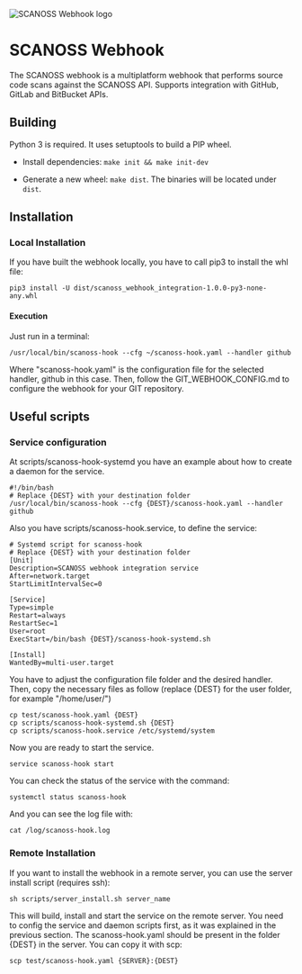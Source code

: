 ![SCANOSS Webhook logo](docs/webhook.png)

# SCANOSS Webhook

The SCANOSS webhook is a multiplatform webhook that performs source code scans against the SCANOSS API. Supports integration with GitHub, GitLab and BitBucket APIs.

## Building

Python 3 is required. It uses setuptools to build a PIP wheel.

- Install dependencies: `make init && make init-dev`

- Generate a new wheel: `make dist`. The binaries will be located under `dist`.

## Installation
### Local Installation

If you have built the webhook locally, you have to call pip3 to install the whl file:
```
pip3 install -U dist/scanoss_webhook_integration-1.0.0-py3-none-any.whl
```
#### Execution
Just run in a terminal:
```
/usr/local/bin/scanoss-hook --cfg ~/scanoss-hook.yaml --handler github
```
Where "scanoss-hook.yaml" is the configuration file for the selected handler, github in this case.
Then, follow the GIT_WEBHOOK_CONFIG.md to configure the webhook for your GIT repository.

## Useful scripts

### Service configuration
At scripts/scanoss-hook-systemd you have an example about how to create a daemon for the service.
```
#!/bin/bash
# Replace {DEST} with your destination folder
/usr/local/bin/scanoss-hook --cfg {DEST}/scanoss-hook.yaml --handler github
```
Also you have scripts/scanoss-hook.service, to define the service:
```
# Systemd script for scanoss-hook
# Replace {DEST} with your destination folder
[Unit]
Description=SCANOSS webhook integration service
After=network.target
StartLimitIntervalSec=0

[Service]
Type=simple
Restart=always
RestartSec=1
User=root
ExecStart=/bin/bash {DEST}/scanoss-hook-systemd.sh

[Install]
WantedBy=multi-user.target
```
You have to adjust the configuration file folder and the desired handler.
Then, copy the necessary files as follow (replace {DEST} for the user folder, for example "/home/user/")
```
cp test/scanoss-hook.yaml {DEST}
cp scripts/scanoss-hook-systemd.sh {DEST}
cp scripts/scanoss-hook.service /etc/systemd/system
```
Now you are ready to start the service.
```
service scanoss-hook start
```
You can check the status of the service with the command:
```
systemctl status scanoss-hook
```
And you can see the log file with:
```
cat /log/scanoss-hook.log
```
### Remote Installation
If you want to install the webhook in a remote server, you can use the server install script (requires ssh):
```
sh scripts/server_install.sh server_name
```
This will build, install and start the service on the remote server. You need to config the service and daemon scripts first, as it was explained in the previous section. The scanoss-hook.yaml should be present in the folder {DEST} in the server. You can copy it with scp:
```
scp test/scanoss-hook.yaml {SERVER}:{DEST}
```










